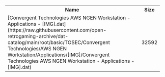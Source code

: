 <table>
<tr><th>Name</th><th>Size</th></tr>
<tr><td>[Convergent Technologies AWS NGEN Workstation - Applications - [IMG].dat](https://raw.githubusercontent.com/open-retrogaming-archive/dat-catalog/main/root/basic/TOSEC/Convergent Technologies/AWS NGEN Workstation/Applications/[IMG]/Convergent Technologies AWS NGEN Workstation - Applications - [IMG].dat)</td><td>32592</td></tr>
</table>
